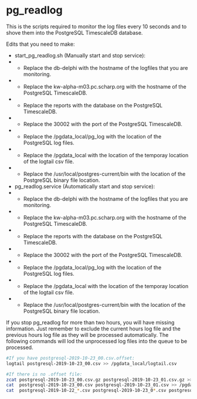 # pg_readlog
This is the scripts required to monitor the log files every 10 seconds and to shove them into the PostgreSQL TimescaleDB database.

Edits that you need to make:
* start_pg_readlog.sh (Manually start and stop service):
* * Replace the db-delphi with the hostname of the logfiles that you are monitoring.
* * Replace the kw-alpha-m03.pc.scharp.org with the hostname of the PostgreSQL TimescaleDB.
* * Replace the reports with the database on the PostgreSQL TimescaleDB.
* * Replace the 30002 with the port of the PostgreSQL TimescaleDB.
* * Replace the /pgdata_local/pg_log with the location of the PostgreSQL log files.
* * Replace the /pgdata_local with the location of the temporay location of the logtail csv file.
* * Replace the /usr/local/postgres-current/bin with the location of the PostgreSQL binary file location.
* pg_readlog.service (Automatically start and stop service):
* * Replace the db-delphi with the hostname of the logfiles that you are monitoring.
* * Replace the kw-alpha-m03.pc.scharp.org with the hostname of the PostgreSQL TimescaleDB.
* * Replace the reports with the database on the PostgreSQL TimescaleDB.
* * Replace the 30002 with the port of the PostgreSQL TimescaleDB.
* * Replace the /pgdata_local/pg_log with the location of the PostgreSQL log files.
* * Replace the /pgdata_local with the location of the temporay location of the logtail csv file.
* * Replace the /usr/local/postgres-current/bin with the location of the PostgreSQL binary file location.

If you stop pg_readlog for more than two hours, you will have missing information. Just remember to exclude the current hours log file and the previous hours log file as they will be processed automatically. The following commands will lod the unprocessed log files into the queue to be processed.  

```bash
#If you have postgresql-2019-10-23_00.csv.offset:
logtail postgresql-2019-10-23_00.csv >> /pgdata_local/logtail.csv

#If there is no .offset file:
zcat postgresql-2019-10-23_00.csv.gz postgresql-2019-10-23_01.csv.gz >> /pgdata_local/logtail.csv
cat  postgresql-2019-10-23_00.csv postgresql-2019-10-23_01.csv >> /pgdata_local/logtail.csv
cat  postgresql-2019-10-22_*.csv postgresql-2019-10-23_0*.csv postgresql-2019-10-23_10.csv >> /pgdata_local/logtail.csv
```
